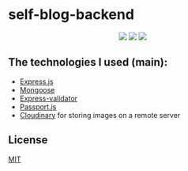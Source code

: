# self-blog-backend

<p align="center">
  <img src="https://github.com/shock-dev/self-blog-backend/actions/workflows/editorconfig.yml/badge.svg">
  <img src="https://github.com/shock-dev/self-blog-backend/actions/workflows/eslint.yml/badge.svg">
  <img src="https://img.shields.io/badge/license-MIT-blue.svg">
</p>

## The technologies I used (main):

- [Express.js](https://expressjs.com/)
- [Mongoose](https://mongoosejs.com/)
- [Express-validator](https://express-validator.github.io/docs/)
- [Passport.js](http://www.passportjs.org/)
- [Cloudinary](https://cloudinary.com/) for storing images on a remote server

## License

[MIT](https://choosealicense.com/licenses/mit/)
